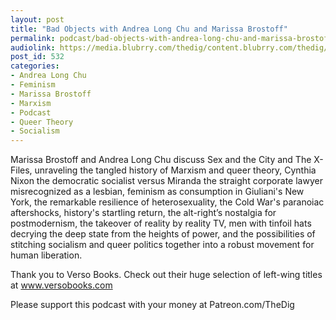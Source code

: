 ```yaml
---
layout: post
title: "Bad Objects with Andrea Long Chu and Marissa Brostoff"
permalink: podcast/bad-objects-with-andrea-long-chu-and-marissa-brostoff
audiolink: https://media.blubrry.com/thedig/content.blubrry.com/thedig/The_Dig_-_EP_168_-_ChuBrostoff.mp3
post_id: 532
categories: 
- Andrea Long Chu
- Feminism
- Marissa Brostoff
- Marxism
- Podcast
- Queer Theory
- Socialism
---
```


Marissa Brostoff and Andrea Long Chu discuss Sex and the City and The X-Files, unraveling the tangled history of Marxism and queer theory, Cynthia Nixon the democratic socialist versus Miranda the straight corporate lawyer misrecognized as a lesbian, feminism as consumption in Giuliani's New York, the remarkable resilience of heterosexuality, the Cold War's paranoiac aftershocks, history's startling return, the alt-right’s nostalgia for postmodernism, the takeover of reality by reality TV, men with tinfoil hats decrying the deep state from the heights of power, and the possibilities of stitching socialism and queer politics together into a robust movement for human liberation.

Thank you to Verso Books. Check out their huge selection of left-wing titles at www.versobooks.com

Please support this podcast with your money at Patreon.com/TheDig